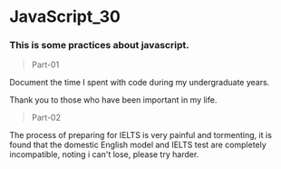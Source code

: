 # JavaScript_30
### This is some practices about javascript.



> Part-01

Document the time I spent with code during my undergraduate years.

Thank you to those who have been important in my life.

> Part-02

The process of preparing for IELTS is very painful and tormenting, it is found that the domestic English model and IELTS test are completely incompatible, noting i can't lose, please try harder.


